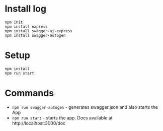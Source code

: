 # Install log

```
npm init
npm install express
npm install swagger-ui-express
npm install swagger-autogen
```

# Setup

```
npm install
npm run start
```

# Commands
* `npm run swagger-autogen` - generates swagger.json and also starts the App
* `npm run start` - starts the app. Docs available at http://localhost:3000/doc